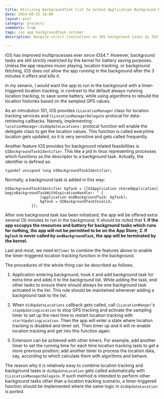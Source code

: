 ```yaml
---
title: Utilizing BackgroundTask list to extend Application Background Running Time for Scheduled Tasks
date: 2014-08-25 16:00
layout: post
category: projects
comments: true
tags: ios app backgroundtask nstimer
description: Despite strict limitations on IOS background tasks by IOS kernel (3 minutes allowed for extra running, if no music, location services running), there is a way to extend its running time with help of BackgroundTask lists.

---
```



IOS has improved multiprocesses ever since iOS4.*. However, background tasks are still strictly restricted by the kernel for battery saving purposes. Unless the app requires music playing, location tracking, or background fetching, iOS does not allow the app running in the background after the 3 minutes it offers and kills it.

In my senario, I would want the app to run in the background with a timer-triggered location tracking, in contrast to the default always-running location tracking, to save some battery, while using algorithms to rebuild the location histories based on the sampled GPS values.

As an introdution 101, iOS provides `CLLocationManager` class for location tracking services and `CLLocationManagerDelegate` protocal for data-retrieving callbacks. Namely, implementing `-locationManager:didUpdateLocations:` protocal function will enable the delegate class to get the location values. This function is called everytime location gets updated, so it is very sensitive and gets called frequently. 

Another feature iOS provides for background related feasibilities is `UIBackgroundTaskIdentifier`. This like a pid in linux representing processes which functions as the descriptor to a background task. Actually, the identifier is defined as:

    typedef unsigned long UIBackgroundTaskIdentifier;

Normally, a background task is added in this way:

    UIBackgroundTaskIdentifier bgTask = [[UIApplication sharedApplication] beginBackgroundTaskWithExpirationHandler: ^ {
                    [application endBackgroundTask: bgTask];
                    bgTask = UIBackgroundTaskInvalid;
                }];

After one background task has been initialized, the app will be offered extra several (3) minutes to run in the background. It should be noted that **1. If the app occupys the resources and battery for background tasks which runs for nothing, the app will not be permitted to be on the App Store; 2. If `bgTask` is never called by `endBackgroundTask`, the app will be terminated by the kernel.** 

Last and most, we need `NSTimer` to combine the features above to enable the timer-triggered location tracking function in the background.

The procedures of the whole thing can be described as follows.

1. Application entering background, hook it and add background task for extra time and adds it to the background list. While adding the task, end other tasks to ensure there should always be one background task activated in the list. This rule should be maintained whenever adding a background task to the list.

2. When `didUpdateLocations` callback gets called, call `CLLocationManger`'s `stopUpdatingLocation` to stop GPS tracking and activate the sampling timer to set up the next time to restart location tracking with `startUpdatingLocation`. Then the app will enter a state where location tracking is disabled and timer set. Then timer up and it will re-enable location tracking and get into this function again.

3. Extension can be achieved with other timers. For example, add another timer to set the running time for each time location tracking lasts to get a more previous position; add another timer to process the location data, say, according to which calculate them with algorthms and behave.

The reason why it is relatively easy to combine location tracking and background tasks is `didUpdateLocation` gets called automatically with `CLLocationManagerDelegate`. If such method is intended to perform other background tasks other than a location tracking scenario, a timer-triggered function should be implemented where the same logic in `didUpdateLocation` is ported.

<br />


